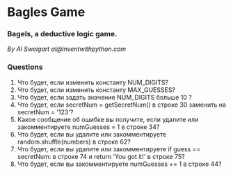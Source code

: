 # Bagles Game
### Bagels, a deductive logic game.
_By Al Sweigart al@inventwithpython.com_
### Questions

1. Что будет, если изменить константу NUM_DIGITS?
2. Что будет, если изменить константу MAX_GUESSES?
3. Что будет, если задать значение NUM_DIGITS больше 10 ?
4. Что будет, если secretNum = getSecretNum() в строке 30 заменить на secretNum =
'123'?
5. Какое сообщение об ошибке вы получите, если удалите или закомментируете
numGuesses = 1 в строке 34?
6. Что будет, если вы удалите или закомментируете random.shuffle(numbers)
в строке 62?
7. Что будет, если вы удалите или закомментируете if guess == secretNum:
в строке 74 и return 'You got it!' в строке 75?
8. Что будет, если вы закомментируете numGuesses += 1 в строке 44?